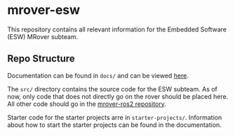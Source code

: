 # mrover-esw

This repository contains all relevant information for the Embedded Software (ESW) MRover subteam.

## Repo Structure

Documentation can be found in `docs/` and can be viewed [here](https://umrover.github.io/mrover-esw/).

The `src/` directory contains the source code for the ESW subteam. As of now, only code that does not
directly go on the rover should be placed here. All other code should go in the [mrover-ros2 repository](https://github.com/umrover/mrover-ros2).

Starter code for the starter projects arre in `starter-projects/`. Information about how to start the
starter projects can be found in the documentation.
